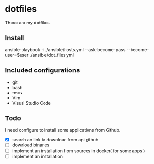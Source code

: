 # dotfiles

These are my dotfiles.

## Install

ansible-playbook -i ./ansible/hosts.yml --ask-become-pass --become-user=$user ./ansible/dot_files.yml

## Included configurations

- git
- bash
- tmux
- Vim
- Visual Studio Code

## Todo

I need configure to install some applications from Github.

- [x] search an link to download from api github
- [ ] download binaries
- [ ] implement an installation from sources in docker( for some apps )
- [ ] implement an installation
